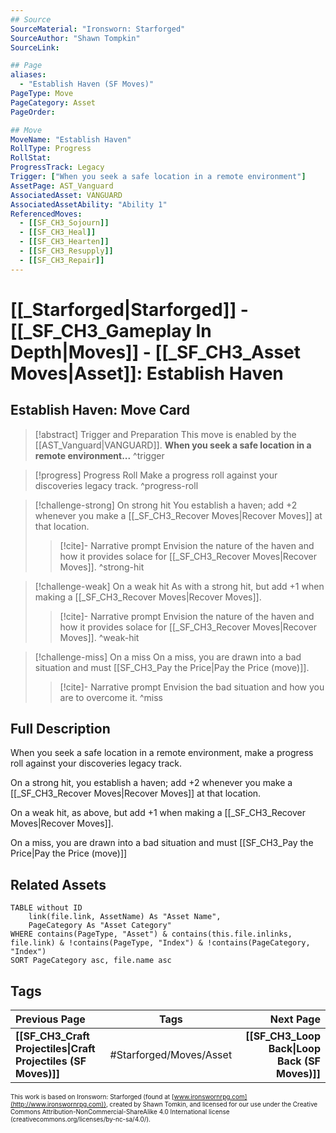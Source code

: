 ```yaml
---
## Source
SourceMaterial: "Ironsworn: Starforged"
SourceAuthor: "Shawn Tompkin"
SourceLink: 

## Page
aliases:
  - "Establish Haven (SF Moves)"
PageType: Move
PageCategory: Asset
PageOrder: 

## Move
MoveName: "Establish Haven"
RollType: Progress
RollStat:
ProgressTrack: Legacy
Trigger: ["When you seek a safe location in a remote environment"]
AssetPage: AST_Vanguard
AssociatedAsset: VANGUARD
AssociatedAssetAbility: "Ability 1"
ReferencedMoves: 
  - [[SF_CH3_Sojourn]]
  - [[SF_CH3_Heal]]
  - [[SF_CH3_Hearten]]
  - [[SF_CH3_Resupply]]
  - [[SF_CH3_Repair]]
---
```

# [[_Starforged|Starforged]] - [[_SF_CH3_Gameplay In Depth|Moves]] - [[_SF_CH3_Asset Moves|Asset]]: Establish Haven
## Establish Haven: Move Card
>[!abstract]  Trigger and Preparation
>This move is enabled by the [[AST_Vanguard|VANGUARD]].
>**When you seek a safe location in a remote environment...** ^trigger


> [!progress] Progress Roll
> Make a progress roll against your discoveries legacy track. ^progress-roll

> [!challenge-strong] On strong hit
> You establish a haven; add +2 whenever you make a [[_SF_CH3_Recover Moves|Recover Moves]] at that location.  
> > [!cite]- Narrative prompt
> > Envision the nature of the haven and how it provides solace for [[_SF_CH3_Recover Moves|Recover Moves]]. ^strong-hit

> [!challenge-weak] On a weak hit
> As with a strong hit, but add +1 when making a [[_SF_CH3_Recover Moves|Recover Moves]].
> > [!cite]- Narrative prompt
> > Envision the nature of the haven and how it provides solace for [[_SF_CH3_Recover Moves|Recover Moves]]. ^weak-hit

> [!challenge-miss] On a miss
> On a miss, you are drawn into a bad situation and must [[SF_CH3_Pay the Price|Pay the Price (move)]].
> > [!cite]- Narrative prompt
> > Envision the bad situation and how you are to overcome it. ^miss

## Full Description
When you seek a safe location in a remote environment, make a progress roll against your discoveries legacy track. 

On a strong hit, you establish a haven; add +2 whenever you make a [[_SF_CH3_Recover Moves|Recover Moves]] at that location. 

On a weak hit, as above, but add +1 when making a [[_SF_CH3_Recover Moves|Recover Moves]]. 

On a miss, you are drawn into a bad situation and must [[SF_CH3_Pay the Price|Pay the Price (move)]]

## Related Assets
```dataview
TABLE without ID
	link(file.link, AssetName) As "Asset Name",
	PageCategory As "Asset Category"
WHERE contains(PageType, "Asset") & contains(this.file.inlinks, file.link) & !contains(PageType, "Index") & !contains(PageCategory, "Index")
SORT PageCategory asc, file.name asc
```

## Tags
| Previous Page | Tags | Next Page |
|:--- |:---:| ---:|
| **[[SF_CH3_Craft Projectiles\|Craft Projectiles (SF Moves)]]** | #Starforged/Moves/Asset | **[[SF_CH3_Loop Back\|Loop Back (SF Moves)]]** |

<font size=-2>This work is based on Ironsworn: Starforged (found at [www.ironswornrpg.com](http://www.ironswornrpg.com)), created by Shawn Tomkin, and licensed for our use under the Creative Commons Attribution-NonCommercial-ShareAlike 4.0 International license  (creativecommons.org/licenses/by-nc-sa/4.0/).</font>